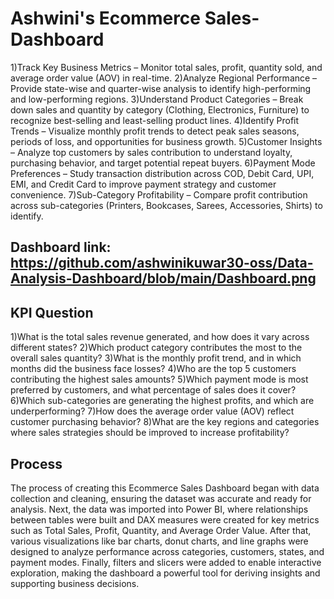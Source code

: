 # Ashwini's Ecommerce Sales-Dashboard

1)Track Key Business Metrics – Monitor total sales, profit, quantity sold, and average order value (AOV) in real-time.
2)Analyze Regional Performance – Provide state-wise and quarter-wise analysis to identify high-performing and low-performing regions.
3)Understand Product Categories – Break down sales and quantity by category (Clothing, Electronics, Furniture) to recognize best-selling and least-selling product lines.
4)Identify Profit Trends – Visualize monthly profit trends to detect peak sales seasons, periods of loss, and opportunities for business growth.
5)Customer Insights – Analyze top customers by sales contribution to understand loyalty, purchasing behavior, and target potential repeat buyers.
6)Payment Mode Preferences – Study transaction distribution across COD, Debit Card, UPI, EMI, and Credit Card to improve payment strategy and customer convenience.
7)Sub-Category Profitability – Compare profit contribution across sub-categories (Printers, Bookcases, Sarees, Accessories, Shirts) to identify.

## Dashboard link: https://github.com/ashwinikuwar30-oss/Data-Analysis-Dashboard/blob/main/Dashboard.png

## KPI Question
1)What is the total sales revenue generated, and how does it vary across different states?
2)Which product category contributes the most to the overall sales quantity?
3)What is the monthly profit trend, and in which months did the business face losses?
4)Who are the top 5 customers contributing the highest sales amounts?
5)Which payment mode is most preferred by customers, and what percentage of sales does it cover?
6)Which sub-categories are generating the highest profits, and which are underperforming?
7)How does the average order value (AOV) reflect customer purchasing behavior?
8)What are the key regions and categories where sales strategies should be improved to increase profitability?

## Process
The process of creating this Ecommerce Sales Dashboard began with data collection and cleaning, ensuring the dataset was accurate and ready for analysis. Next, the data was imported into Power BI, where relationships between tables were built and DAX measures were created for key metrics such as Total Sales, Profit, Quantity, and Average Order Value. After that, various visualizations like bar charts, donut charts, and line graphs were designed to analyze performance across categories, customers, states, and payment modes. Finally, filters and slicers were added to enable interactive exploration, making the dashboard a powerful tool for deriving insights and supporting business decisions.
